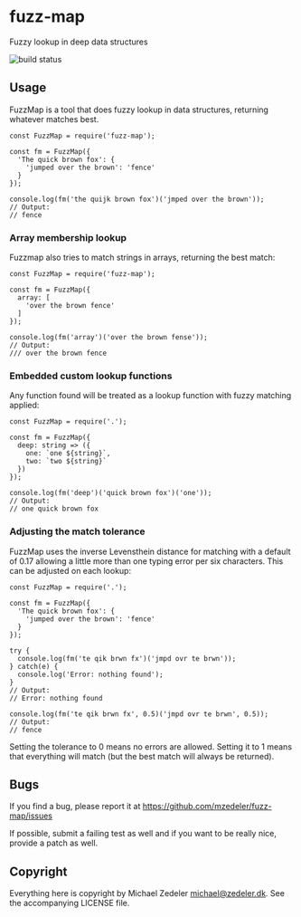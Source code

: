 
# fuzz-map

Fuzzy lookup in deep data structures

![build status](https://travis-ci.org/mzedeler/fuzz-map.svg?branch=master)

## Usage

FuzzMap is a tool that does fuzzy lookup in data structures, returning whatever matches best.

    const FuzzMap = require('fuzz-map');
    
    const fm = FuzzMap({
      'The quick brown fox': {
        'jumped over the brown': 'fence'
      }
    });
    
    console.log(fm('the quijk brown fox')('jmped over the brown'));
    // Output:
    // fence

### Array membership lookup

Fuzzmap also tries to match strings in arrays, returning the best match:

    const FuzzMap = require('fuzz-map');

    const fm = FuzzMap({
      array: [
        'over the brown fence'
      ]
    });

    console.log(fm('array')('over the brown fense'));
    // Output:
    /// over the brown fence


### Embedded custom lookup functions

Any function found will be treated as a lookup function with fuzzy matching applied:

    const FuzzMap = require('.');

    const fm = FuzzMap({
      deep: string => ({
        one: `one ${string}`,
        two: `two ${string}`
      })
    });

    console.log(fm('deep')('quick brown fox')('one'));
    // Output:
    // one quick brown fox


### Adjusting the match tolerance

FuzzMap uses the inverse Levensthein distance for matching with a default of 0.17
allowing a little more than one typing error per six characters. This can be adjusted
on each lookup:

    const FuzzMap = require('.');

    const fm = FuzzMap({
      'The quick brown fox': {
        'jumped over the brown': 'fence'
      }
    });

    try {
      console.log(fm('te qik brwn fx')('jmpd ovr te brwn'));
    } catch(e) {
      console.log('Error: nothing found');
    }
    // Output:
    // Error: nothing found

    console.log(fm('te qik brwn fx', 0.5)('jmpd ovr te brwn', 0.5));
    // Output:
    // fence

Setting the tolerance to 0 means no errors are allowed. Setting it to 1 means that everything
will match (but the best match will always be returned).

## Bugs

If you find a bug, please report it at https://github.com/mzedeler/fuzz-map/issues

If possible, submit a failing test as well and if you want to be really nice, provide a patch as well.

## Copyright

Everything here is copyright by Michael Zedeler <michael@zedeler.dk>. See the accompanying LICENSE file.
